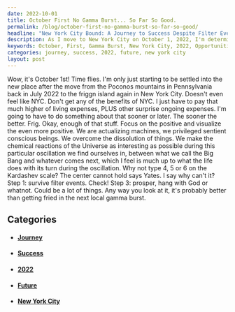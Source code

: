 ```yaml
---
date: 2022-10-01
title: October First No Gamma Burst... So Far So Good.
permalink: /blog/october-first-no-gamma-burst-so-far-so-good/
headline: "New York City Bound: A Journey to Success Despite Filter Events"
description: As I move to New York City on October 1, 2022, I'm determined to make the most of the opportunities, no matter the cost of living. Despite any filter events that have come my way, I'm staying positive and hopeful for the future. I'm grateful for my survival and want to reach a high level of prosperity. Join me as I document my journey to success in this blog post.
keywords: October, First, Gamma Burst, New York City, 2022, Opportunities, Filter Events, Positive, Hopeful, Future, Survival, Prosperity, Journey, Success, Blog Post, Oscillation, Big Bang, Local Gamma Burst
categories: journey, success, 2022, future, new york city
layout: post
---
```


Wow, it's October 1st! Time flies. I'm only just starting to be settled into
the new place after the move from the Poconos mountains in Pennsylvania back in
July 2022 to the friggn island again in New York City. Doesn't even feel like
NYC. Don't get any of the benefits of NYC. I just have to pay that much higher
of living expenses, PLUS other surprise ongoing expenses. I'm going to have to
do something about that sooner or later. The sooner the better. Frig. Okay,
enough of that stuff. Focus on the positive and visualize the even more
positive. We are actualizing machines, we privileged sentient conscious beings.
We overcome the dissolution of things. We make the chemical reactions of the
Universe as interesting as possible during this particular oscillation we find
ourselves in, between what we call the Big Bang and whatever comes next, which
I feel is much up to what the life does with its turn during the oscillation.
Why not type 4, 5 or 6 on the Kardashev scale? The center cannot hold says
Yates. I say why can't it? Step 1: survive filter events. Check! Step 3:
prosper, hang with God or whatnot. Could be a lot of things. Any way you look
at it, it's probably better than getting fried in the next local gamma burst.


## Categories

<ul>
<li><h4><a href='/journey/'>Journey</a></h4></li>
<li><h4><a href='/success/'>Success</a></h4></li>
<li><h4><a href='/2022/'>2022</a></h4></li>
<li><h4><a href='/future/'>Future</a></h4></li>
<li><h4><a href='/new-york-city/'>New York City</a></h4></li></ul>
